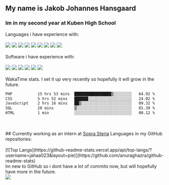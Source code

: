 ## My name is Jakob Johannes Hansgaard
### Im in my second year at Kuben High School
Languages i have experience with:
<br>
<br>
<a href="https://developer.mozilla.org/en-US/docs/Web/JavaScript"><img src="https://skillicons.dev/icons?i=js" /></a>
<a href="https://html.spec.whatwg.org/"><img src="https://skillicons.dev/icons?i=html" /></a>
<a href="https://www.w3.org/Style/CSS/Overview.en.html"><img src="https://skillicons.dev/icons?i=css" /></a>
<a href="https://www.php.net/"><img src="https://skillicons.dev/icons?i=php" /></a>
<a href="https://www.mysql.com/"><img src="https://skillicons.dev/icons?i=mysql" /></a>
<a href="https://learn.microsoft.com/en-us/powershell/"><img src="https://skillicons.dev/icons?i=powershell" /></a>
<a href="https://www.python.org/"><img src="https://skillicons.dev/icons?i=py" /></a>
<a href="https://tailwindcss.com/"><img src="https://skillicons.dev/icons?i=tailwind" /></a>
<a href="https://jquery.com/"><img src="https://skillicons.dev/icons?i=jquery" /></a>
<br>
<br>
Software i have experience with:
<br>
<br>
<a href="https://www.adobe.com/products/illustrator.html"><img src="https://skillicons.dev/icons?i=ai" /></a>
<a href="https://www.adobe.com/products/photoshop.html"><img src="https://skillicons.dev/icons?i=ps" /></a>
<a href="https://www.figma.com"><img src="https://skillicons.dev/icons?i=figma" /></a>
<a href="https://code.visualstudio.com/"><img src="https://skillicons.dev/icons?i=vscode" /></a>
<a href="https://ubuntu.com/"><img src="https://skillicons.dev/icons?i=ubuntu" /></a>
<a href="https://www.microsoft.com/en-us/windows/"><img src="https://skillicons.dev/icons?i=windows" /></a>
<br>
<br>
WakaTime stats. I set it up very recently so hopefully it will grow in the future.
<!--START_SECTION:waka-->

```txt
PHP           15 hrs 53 mins  ████████████████▒░░░░░░░░   64.92 %
CSS           5 hrs 52 mins   ██████░░░░░░░░░░░░░░░░░░░   24.02 %
JavaScript    2 hrs 16 mins   ██▒░░░░░░░░░░░░░░░░░░░░░░   09.32 %
SQL           20 mins         ▒░░░░░░░░░░░░░░░░░░░░░░░░   01.39 %
HTML          1 min           ░░░░░░░░░░░░░░░░░░░░░░░░░   00.12 %
```

<!--END_SECTION:waka-->
<br>
<br>
## Currently working as an intern at <a href="https://www.soprasteria.no/">Sopra Steria</a>
Languages in my GitHub repositories:
<br>
<br>
[![Top Langs](https://github-readme-stats.vercel.app/api/top-langs/?username=jahaa023&layout=pie)](https://github.com/anuraghazra/github-readme-stats)
<br>
Im new to GitHub so i dont have a lot of commits now, but will hopefully have more in the future.
<br>
<picture>
  <source
    srcset="https://github-readme-stats.vercel.app/api?username=jahaa023&show_icons=true"
    media="(prefers-color-scheme: light), (prefers-color-scheme: no-preference)"
  />
  <img src="https://github-readme-stats.vercel.app/api?username=jahaa023&show_icons=true" />
</picture>
